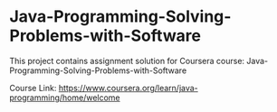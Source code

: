 # Java-Programming-Solving-Problems-with-Software

This project contains assignment solution for Coursera course:
Java-Programming-Solving-Problems-with-Software 

Course Link: https://www.coursera.org/learn/java-programming/home/welcome
